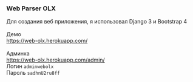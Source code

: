 ### Web Parser OLX
Для создания веб приложения, я использовал Django 3 и Bootstrap 4
<br/><br/>
Демо<br/>
https://web-olx.herokuapp.com/
<br/><br/>
Админка<br/>
https://web-olx.herokuapp.com/admin/
<br/>
Логин ```adminwebolx```
<br/>
Пароль ```sadhnU2ru8ff```